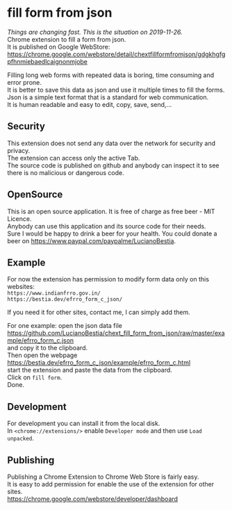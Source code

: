 # fill form from json

*Things are changing fast. This is the situation on 2019-11-26.*  
Chrome extension to fill a form from json.  
It is published on Google WebStore:  
<https://chrome.google.com/webstore/detail/chextfillformfromjson/gdgkhgfgpfhnmiebaedlcaignonmjobe>  

Filling long web forms with repeated data is boring, time consuming and error prone.  
It is better to save this data as json and use it multiple times to fill the forms.  
Json is a simple text format that is a standard for web communication.  
It is human readable and easy to edit, copy, save, send,...  

## Security

This extension does not send any data over the network for security and privacy.  
The extension can access only the active Tab.  
The source code is published on github and anybody can inspect it to see there is no malicious or dangerous code.  

## OpenSource

This is an open source application. It is free of charge as free beer - MIT Licence.  
Anybody can use this application and its source code for their needs.  
Sure I would be happy to drink a beer for your health. You could donate a beer on <https://www.paypal.com/paypalme/LucianoBestia>.

## Example

For now the extension has permission to modify form data only on this websites:  
`https://www.indianfrro.gov.in/`  
`https://bestia.dev/efrro_form_c_json/`  

If you need it for other sites, contact me, I can simply add them.  

For one example: open the json data file  
<https://github.com/LucianoBestia/chext_fill_form_from_json/raw/master/example/efrro_form_c.json>  
and copy it to the clipboard.  
Then open the webpage  
<https://bestia.dev/efrro_form_c_json/example/efrro_form_c.html>  
start the extension and paste the data from the clipboard.  
Click on `fill form`.  
Done.  

## Development

For development you can install it from the local disk.  
In `<chrome://extensions/>` enable `Developer mode` and then use `Load unpacked`.  

## Publishing

Publishing a Chrome Extension to Chrome Web Store is fairly easy.  
It is easy to add permission for enable the use of the extension for other sites.  
<https://chrome.google.com/webstore/developer/dashboard>  
